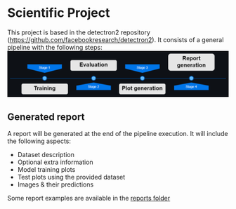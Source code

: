 # Scientific Project


This project is based in the detectron2 repository (https://github.com/facebookresearch/detectron2). It consists of a general pipeline with the following steps:
![](/docs/pipeline.png)


## Generated report
A report will be generated at the end of the pipeline execution. It will include the following aspects:
- Dataset description
- Optional extra information
- Model training plots
- Test plots using the provided dataset
- Images & their predictions

Some report examples are available in the [reports folder](/reports)
